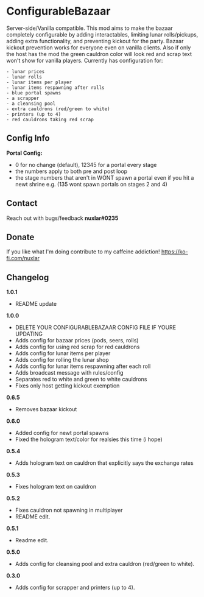 # ConfigurableBazaar

Server-side/Vanilla compatible.
This mod aims to make the bazaar completely configurable by adding interactables, limiting lunar rolls/pickups, adding extra functionality, and preventing kickout for the party. Bazaar kickout prevention works for everyone even on vanilla clients. Also if only the host has the mod the green cauldron color will look red and scrap text won't show for vanilla players.
Currently has configuration for:

    - lunar prices
    - lunar rolls
    - lunar items per player
    - lunar items respawning after rolls
    - blue portal spawns
    - a scrapper
    - a cleansing pool
    - extra cauldrons (red/green to white)
    - printers (up to 4)
    - red cauldrons taking red scrap

## Config Info

**Portal Config:**

- 0 for no change (default), 12345 for a portal every stage
- the numbers apply to both pre and post loop
- the stage numbers that aren't in WONT spawn a portal even if you hit a newt shrine e.g. (135 wont spawn portals on stages 2 and 4)

## Contact

Reach out with bugs/feedback **nuxlar#0235**

## Donate

If you like what I'm doing contribute to my caffeine addiction! https://ko-fi.com/nuxlar

## Changelog

**1.0.1**

- README update

**1.0.0**

- DELETE YOUR CONFIGURABLEBAZAAR CONFIG FILE IF YOURE UPDATING
- Adds config for bazaar prices (pods, seers, rolls)
- Adds config for using red scrap for red cauldrons
- Adds config for lunar items per player
- Adds config for rolling the lunar shop
- Adds config for lunar items respawning after each roll
- Adds broadcast message with rules/config
- Separates red to white and green to white cauldrons
- Fixes only host getting kickout exemption

**0.6.5**

- Removes bazaar kickout

**0.6.0**

- Added config for newt portal spawns
- Fixed the hologram text/color for realsies this time (i hope)

**0.5.4**

- Adds hologram text on cauldron that explicitly says the exchange rates

**0.5.3**

- Fixes hologram text on cauldron

**0.5.2**

- Fixes cauldron not spawning in multiplayer
- README edit.

**0.5.1**

- Readme edit.

**0.5.0**

- Adds config for cleansing pool and extra cauldron (red/green to white).

**0.3.0**

- Adds config for scrapper and printers (up to 4).
